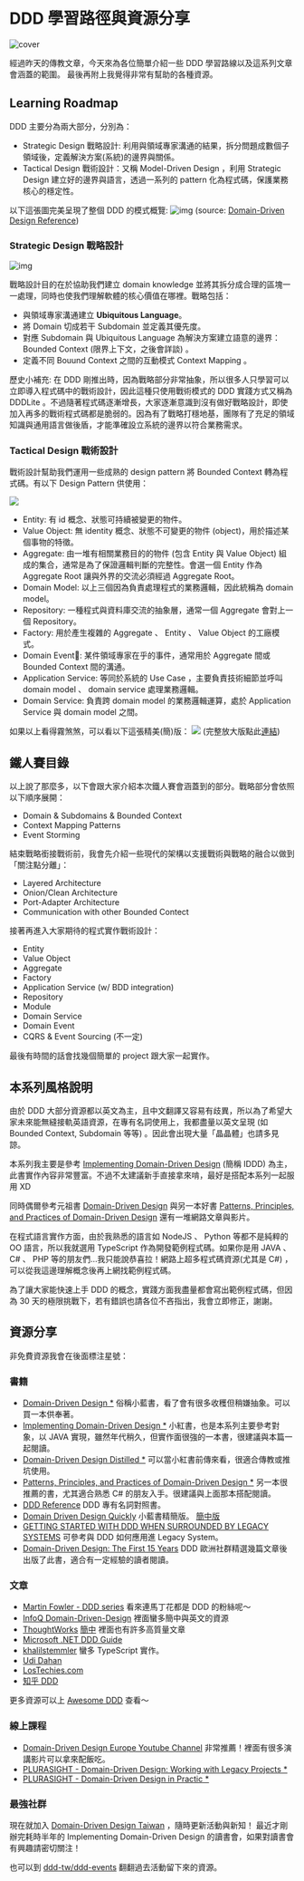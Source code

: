 # DDD 學習路徑與資源分享

![cover](https://images.unsplash.com/photo-1471958680802-1345a694ba6d?ixlib=rb-1.2.1&ixid=eyJhcHBfaWQiOjEyMDd9&auto=format&fit=crop&w=1132&q=80)

經過昨天的傳教文章，今天來為各位簡單介紹一些 DDD 學習路線以及這系列文章會涵蓋的範圍。
最後再附上我覺得非常有幫助的各種資源。

## Learning Roadmap

DDD 主要分為兩大部分，分別為：

- Strategic Design 戰略設計: 利用與領域專家溝通的結果，拆分問題成數個子領域後，定義解決方案(系統)的邊界與關係。
- Tactical Design 戰術設計：又稱 Model-Driven Design ，利用 Strategic Design 建立好的邊界與語言，透過一系列的 pattern 化為程式碼，保護業務核心的穩定性。

以下這張圖完美呈現了整個 DDD 的模式概覽:
![img](https://i.imgur.com/UklC1Ek.jpg)
(source: [Domain-Driven Design Reference](https://domainlanguage.com/wp-content/uploads/2016/05/DDD_Reference_2015-03.pdf))

### Strategic Design 戰略設計

![img](https://i.imgur.com/U2h7vYy.jpg)

戰略設計目的在於協助我們建立 domain knowledge 並將其拆分成合理的區塊一一處理，同時也使我們理解軟體的核心價值在哪裡。戰略包括：

- 與領域專家溝通建立 **Ubiquitous Language**。
- 將 Domain 切成若干 Subdomain 並定義其優先度。
- 對應 Subdomain 與 Ubiquitous Language 為解決方案建立語意的邊界：Bounded Context (限界上下文，之後會詳談) 。
- 定義不同 Bouund Context 之間的互動模式 Context Mapping 。

歷史小補充: 在 DDD 剛推出時，因為戰略部分非常抽象，所以很多人只學習可以立即導入程式碼中的戰術設計，因此這種只使用戰術模式的 DDD 實踐方式又稱為 DDDLite 。不過隨著程式碼逐漸增長，大家逐漸意識到沒有做好戰略設計，即使加入再多的戰術程式碼都是脆弱的。因為有了戰略打穩地基，團隊有了充足的領域知識與通用語言做後盾，才能準確設立系統的邊界以符合業務需求。

### Tactical Design 戰術設計

戰術設計幫助我們運用一些成熟的 design pattern 將 Bounded Context 轉為程式碼。有以下 Design Pattern 供使用：

![](https://i.imgur.com/4SaZvwd.jpg)

- Entity: 有 id 概念、狀態可持續被變更的物件。
- Value Object: 無 identity 概念、狀態不可變更的物件 (object)，用於描述某個事物的特徵。
- Aggregate: 由一堆有相關業務目的的物件 (包含 Entity 與 Value Object) 組成的集合，通常是為了保證邏輯判斷的完整性。會選一個 Entity 作為 Aggregate Root 讓與外界的交流必須經過 Aggregate Root。
- Domain Model: 以上三個因為負責處理程式的業務邏輯，因此統稱為 domain model。
- Repository: 一種程式與資料庫交流的抽象層，通常一個 Aggregate 會對上一個 Repository。
- Factory: 用於產生複雜的 Aggregate 、 Entity 、 Value Object 的工廠模式。
- Domain Event: 某件領域專家在乎的事件，通常用於 Aggregate 間或 Bounded Context 間的溝通。
- Application Service: 等同於系統的 Use Case ，主要負責技術細節並呼叫 domain model 、 domain service 處理業務邏輯。
- Domain Service: 負責跨 domain model 的業務邏輯運算，處於 Application Service 與 domain model 之間。

如果以上看得霧煞煞，可以看以下這張精美(簡)版：
![](https://raw.githubusercontent.com/FongX777/it30-domain-driven-design/master/posts/day2/ddd-roadmap.png)
(完整放大版點此[連結](https://bit.ly/2lXdZvj))

## 鐵人賽目錄

以上說了那麼多，以下會跟大家介紹本次鐵人賽會涵蓋到的部分。戰略部分會依照以下順序展開：

- Domain & Subdomains & Bounded Context
- Context Mapping Patterns
- Event Storming

結束戰略銜接戰術前，我會先介紹一些現代的架構以支援戰術與戰略的融合以做到「關注點分離」：

- Layered Architecture
- Onion/Clean Architecture
- Port-Adapter Architecture
- Communication with other Bounded Contect

接著再進入大家期待的程式實作戰術設計：

- Entity
- Value Object
- Aggregate
- Factory
- Application Service (w/ BDD integration)
- Repository
- Module
- Domain Service
- Domain Event
- CQRS & Event Sourcing (不一定)

最後有時間的話會找幾個簡單的 project 跟大家一起實作。

## 本系列風格說明

由於 DDD 大部分資源都以英文為主，且中文翻譯又容易有歧異，所以為了希望大家未來能無縫接軌英語資源，在專有名詞使用上，我都盡量以英文呈現 (如 Bounded Context, Subdomain 等等) 。因此會出現大量「晶晶體」也請多見諒。

本系列我主要是參考 [Implementing Domain-Driven Design](https://www.tenlong.com.tw/products/9787121224485) (簡稱 IDDD) 為主，此書實作內容非常豐富。不過不太建議新手直接拿來啃，最好是搭配本系列一起服用 XD

同時偶爾參考元祖書 [Domain-Driven Design](https://www.tenlong.com.tw/products/9789864343874?list_name=c-domain-driven-design) 與另一本好書 [Patterns, Principles, and Practices of Domain-Driven Design](https://www.tenlong.com.tw/products/9781118714706?list_name=srh) 還有一堆網路文章與影片。

在程式語言實作方面，由於我熟悉的語言如 NodeJS 、 Python 等都不是純粹的 OO 語言，所以我就選用 TypeScript 作為開發範例程式碼。如果你是用 JAVA 、 C# 、 PHP 等的朋友們...我只能說恭喜拉！網路上超多程式碼資源(尤其是 C#) ，可以從我這邊理解概念後再上網找範例程式碼。

為了讓大家能快速上手 DDD 的概念，實踐方面我盡量都會寫出範例程式碼，但因為 30 天的極限挑戰下，若有錯誤也請各位不吝指出，我會立即修正，謝謝。

## 資源分享

非免費資源我會在後面標注星號：

### 書籍

- [Domain-Driven Design \*](https://www.tenlong.com.tw/products/9789864343874?list_name=c-domain-driven-design) 俗稱小藍書，看了會有很多收穫但稍嫌抽象。可以買一本供奉著。
- [Implementing Domain-Driven Design \*](https://www.tenlong.com.tw/products/9787121224485) 小紅書，也是本系列主要參考對象，以 JAVA 實現，雖然年代稍久，但實作面很強的一本書，很建議與本篇一起閱讀。
- [Domain-Driven Design Distilled \*](https://www.tenlong.com.tw/products/9780134434421) 可以當小紅書前傳來看，很適合傳教或推坑使用。
- [Patterns, Principles, and Practices of Domain-Driven Design \*](https://www.tenlong.com.tw/products/9781118714706?list_name=srh) 另一本很推薦的書，尤其適合熟悉 C# 的朋友入手。很建議與上面那本搭配閱讀。
- [DDD Reference](http://domainlanguage.com/ddd/reference/) DDD 專有名詞對照書。
- [Domain Driven Design Quickly](https://www.infoq.com/minibooks/domain-driven-design-quickly/) 小藍書精簡版。 [簡中版](https://www.infoq.cn/article/domain-driven-design-quickly?fbclid=IwAR1evqEP9h3Kj04tU5N0_oUPydmJmsuNahKUKqwz3TKgL84izTfxY9g39ks)
- [GETTING STARTED WITH DDD WHEN SURROUNDED BY LEGACY SYSTEMS](http://domainlanguage.com/wp-content/uploads/2016/04/GettingStartedWithDDDWhenSurroundedByLegacySystemsV1.pdf) 可參考與 DDD 如何應用進 Legacy System。
- [Domain-Driven Design: The First 15 Years](https://leanpub.com/ddd_first_15_years) DDD 歐洲社群精選幾篇文章後出版了此書，適合有一定經驗的讀者閱讀。

### 文章

- [Martin Fowler - DDD series](https://martinfowler.com/tags/domain%20driven%20design.html) 看來連馬丁花都是 DDD 的粉絲呢～
- [InfoQ Domain-Driven-Design](https://www.infoq.com/domaindrivendesign/) 裡面蠻多簡中與英文的資源
- [ThoughtWorks](https://www.thoughtworks.com) [簡中](https://info.thoughtworks.com/CN-Company-Introduction.html) 裡面也有許多高質量文章
- [Microsoft .NET DDD Guide](https://docs.microsoft.com/zh-tw/dotnet/architecture/microservices/microservice-ddd-cqrs-patterns/)
- [khalilstemmler](https://khalilstemmler.com/articles/categories/domain-driven-design/) 蠻多 TypeScript 實作。
- [Udi Dahan ](http://udidahan.com/articles/)
- [LosTechies.com](https://lostechies.com/jimmybogard/2010/02/04/strengthening-your-domain-a-primer/)
- [知乎 DDD ](https://www.zhihu.com/topic/19826540/hot)

更多資源可以上 [Awesome DDD](https://github.com/heynickc/awesome-ddd) 查看～

### 線上課程

- [Domain-Driven Design Europe Youtube Channel](https://www.youtube.com/channel/UC3PGn-hQdbtRiqxZK9XBGqQ) 非常推薦！裡面有很多演講影片可以拿來配飯吃。
- [PLURASIGHT - Domain-Driven Design: Working with Legacy Projects \*](https://www.pluralsight.com/courses/domain-driven-design-legacy-projects)
- [PLURASIGHT - Domain-Driven Design in Practic \*](https://www.pluralsight.com/courses/domain-driven-design-in-practice)

### 最強社群

現在就加入 [Domain-Driven Design Taiwan](https://www.facebook.com/groups/dddtaiwan/) ，隨時更新活動與新知！
最近才剛辦完耗時半年的 Implementing Domain-Driven Design 的讀書會，如果對讀書會有興趣請密切關注！

也可以到 [ddd-tw/ddd-events](https://github.com/ddd-tw/ddd-events) 翻翻過去活動留下來的資源。
